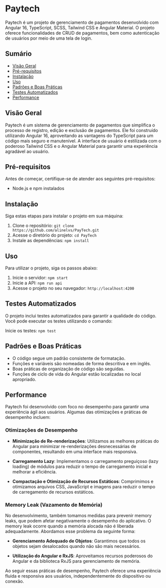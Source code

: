 # Paytech

Paytech é um projeto de gerenciamento de pagamentos desenvolvido com Angular 16, TypeScript, SCSS, Tailwind CSS e Angular Material. O projeto oferece funcionalidades de CRUD de pagamentos, bem como autenticação de usuários por meio de uma tela de login.

## Sumário

- [Visão Geral](#visão-geral)
- [Pré-requisitos](#pré-requisitos)
- [Instalação](#instalação)
- [Uso](#uso)
- [Padrões e Boas Práticas](#padrões-e-boas-práticas)
- [Testes Automatizados](#testes-automatizados)
- [Performance](#performance)

## Visão Geral

Paytech é um sistema de gerenciamento de pagamentos que simplifica o processo de registro, edição e exclusão de pagamentos. Ele foi construído utilizando Angular 16, aproveitando as vantagens do TypeScript para um código mais seguro e manutenível. A interface de usuário é estilizada com o poderoso Tailwind CSS e o Angular Material para garantir uma experiência agradável ao usuário.

## Pré-requisitos

Antes de começar, certifique-se de atender aos seguintes pré-requisitos:

- Node.js e npm instalados

## Instalação

Siga estas etapas para instalar o projeto em sua máquina:

1. Clone o repositório: `git clone https://github.com/alinelvs/PayTech.git`
2. Acesse o diretório do projeto: `cd PayTech`
3. Instale as dependências: `npm install`

## Uso

Para utilizar o projeto, siga os passos abaixo:

1. Inicie o servidor: `npm start`
2. Inicie a API: `npm run api`
3. Acesse o projeto no seu navegador: `http://localhost:4200`

## Testes Automatizados

O projeto inclui testes automatizados para garantir a qualidade do código. Você pode executar os testes utilizando o comando:

Inicie os testes: `npm test`

## Padrões e Boas Práticas

- O código segue um padrão consistente de formatação.
- Funções e variáveis são nomeadas de forma descritiva e em inglês.
- Boas práticas de organização de código são seguidas.
- Funções de ciclo de vida do Angular estão localizadas no local apropriado.

## Performance

Paytech foi desenvolvido com foco no desempenho para garantir uma experiência ágil aos usuários. Algumas das otimizações e práticas de desempenho incluem:

### Otimizações de Desempenho

- **Minimização de Re-renderizações**: Utilizamos as melhores práticas do Angular para minimizar re-renderizações desnecessárias de componentes, resultando em uma interface mais responsiva.

- **Carregamento Lazy**: Implementamos o carregamento preguiçoso (lazy loading) de módulos para reduzir o tempo de carregamento inicial e melhorar a eficiência.

- **Compactação e Otimização de Recursos Estáticos**: Comprimimos e otimizamos arquivos CSS, JavaScript e imagens para reduzir o tempo de carregamento de recursos estáticos.

### Memory Leak (Vazamento de Memória)

No desenvolvimento, também tomamos medidas para prevenir memory leaks, que podem afetar negativamente o desempenho do aplicativo. O memory leak ocorre quando a memória alocada não é liberada adequadamente. Abordamos esse problema da seguinte forma:

- **Gerenciamento Adequado de Objetos**: Garantimos que todos os objetos sejam desalocados quando não são mais necessários.

- **Utilização do Angular e RxJS**: Aproveitamos recursos poderosos do Angular e da biblioteca RxJS para gerenciamento de memória.

Ao seguir essas práticas de desempenho, Paytech oferece uma experiência fluida e responsiva aos usuários, independentemente do dispositivo ou conexão.


